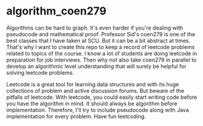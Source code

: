 # algorithm_coen279

Algorithms can be hard to graph. It's even harder if you're dealing with pseudocode and mathematical proof. Professor Sid's coen279 is one of the best classes that I have taken at SCU. But it can be a bit abstract at times. That's why I want to create this repo to keep a record of leetcode problems related to topics of the course. I know a lot of students are doing leetcode in preparation for job interviews. Then why not also take coen279 in parallel to develop an algorithmic level understanding that will surely be helpful for solving leetcode problems.

Leetcode is a great tool for learning data structures and with its huge collections of problem and active discussion forums. But beware of the pitfalls of leetcode. With leetcode, you could easily start writing code before you have the algorithm in mind. It should always be algorithm before implementation. Therefore, I'll try to include pseudocode along with Java implementation for every problem. Have fun leetcoding.


